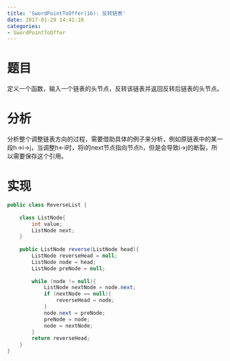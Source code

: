 ```yaml
---
title: 'SwordPointToOffer(16): 反转链表'
date: 2017-01-29 14:41:10
categories:
- SwordPointToOffer
---
```


# 题目
定义一个函数，输入一个链表的头节点，反转该链表并返回反转后链表的头节点。

# 分析
分析整个调整链表方向的过程，需要借助具体的例子来分析，例如原链表中的某一段h->i->j，当调整h<-i时，将i的next节点指向节点h，但是会导致i->j的断裂，所以需要保存这个引用。

# 实现
```java
public class ReverseList {
    
    class ListNode{
        int value;
        ListNode next;
    }
    
    public ListNode reverse(ListNode head){
        ListNode reverseHead = null;
        ListNode node = head;
        ListNode preNode = null;
        
        while (node != null){
            ListNode nextNode = node.next;
            if (nextNode == null){
                reverseHead = node;
            }
            node.next = preNode;
            preNode = node;
            node = nextNode;
        }
        return reverseHead;
    }
}
```